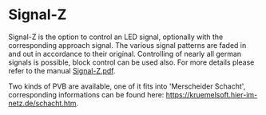 # Signal-Z

Signal-Z is the option to control an LED signal, optionally with the corresponding approach signal.
The various signal patterns are faded in and out in accordance to their original.
Controlling of nearly all german signals is possible, block control can be used also.
For more details please refer to the manual [Signal-Z.pdf](Signal-Z.pdf).<br>

Two kinds of PVB are available, one of it fits into 'Merscheider Schacht', corresponding informations can be found here: https://kruemelsoft.hier-im-netz.de/schacht.htm.